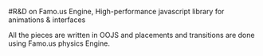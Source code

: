 #R&D on Famo.us Engine, High-performance javascript library for animations & interfaces

All the pieces are written in OOJS and placements and transitions are done using Famo.us physics Engine.
